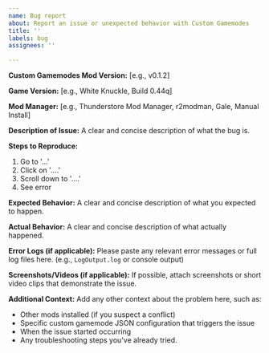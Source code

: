 ```yaml
---
name: Bug report
about: Report an issue or unexpected behavior with Custom Gamemodes
title: ''
labels: bug
assignees: ''

---
```


**Custom Gamemodes Mod Version:** [e.g., v0.1.2]

**Game Version:** [e.g., White Knuckle, Build 0.44q]

**Mod Manager:** [e.g., Thunderstore Mod Manager, r2modman, Gale, Manual Install]

**Description of Issue:**
A clear and concise description of what the bug is.

**Steps to Reproduce:**
1. Go to '...'
2. Click on '....'
3. Scroll down to '....'
4. See error

**Expected Behavior:**
A clear and concise description of what you expected to happen.

**Actual Behavior:**
A clear and concise description of what actually happened.

**Error Logs (if applicable):**
Please paste any relevant error messages or full log files here. (e.g., `LogOutput.log` or console output)

**Screenshots/Videos (if applicable):**
If possible, attach screenshots or short video clips that demonstrate the issue.

**Additional Context:**
Add any other context about the problem here, such as:
- Other mods installed (if you suspect a conflict)
- Specific custom gamemode JSON configuration that triggers the issue
- When the issue started occurring
- Any troubleshooting steps you've already tried.
